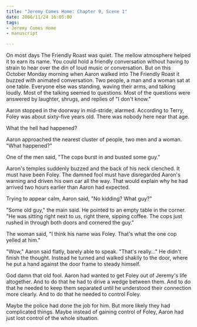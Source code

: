 ```yaml
--- 
title: "Jeremy Comes Home: Chapter 9, Scene 1"
date: 2006/11/24 16:05:00
tags: 
- Jeremy Comes Home
- manuscript

---
```


On most days The Friendly Roast was quiet.  The mellow atmosphere helped it to earn its name.  You could hold a friendly conversation without having to strain to hear over the din of loud music or conversation.  But on this October Monday morning when Aaron walked into The Friendly Roast it buzzed with animated conversation.  Two people, a man and a woman sat at one table.  Everyone else was standing, waving their arms, and talking loudly.  Most of the talking seemed to questions.  Most of the questions were answered by laughter, shrugs, and replies of "I don't know."

Aaron stopped in the doorway in mid-stride, alarmed.  According to Terry, Foley was about sixty-five years old.  There was nobody here near that age.

What the hell had happened?

Aaron approached the nearest cluster of people, two men and a woman.  "What happened?"

One of the men said, "The cops burst in and busted some guy."

Aaron's temples suddenly buzzed and the back of his neck clenched.  It must have been Foley.  The damned fool must have disregarded Aaron's warning and driven his own car all the way.  That would explain why he had arrived two hours earlier than Aaron had expected.

Trying to appear calm, Aaron said, "No kidding?  What guy?"

"Some old guy," the main said.  He pointed to an empty table in the corner.  "He was sitting right next to us, right there, sipping coffee.  The cops just rushed in through both doors and cornered the guy."

The woman said, "I think his name was Foley.  That's what the one cop yelled at him."

"Wow," Aaron said flatly, barely able to speak.  "That's really..."  He didn't finish the thought.  Instead he turned and walked shakily to the door, where he put a hand against the door frame to steady himself.

God damn that old fool.  Aaron had wanted to get Foley out of Jeremy's life altogether.  And to do that he had to drive a wedge between them.  And to do that he needed to keep them separated until he understood their connection more clearly.  And to do that he needed to control Foley.

Maybe the police had done the job for him.  But more likely they had complicated things.  Maybe instead of gaining control of Foley, Aaron had just lost control of the whole situation.
